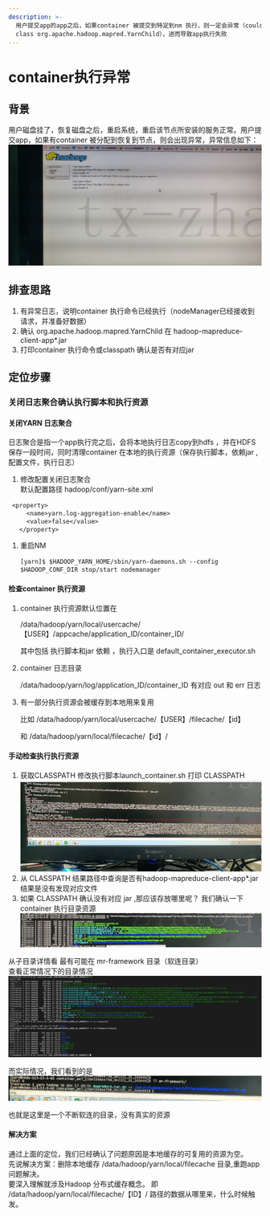 ```yaml
---
description: >-
  用户提交app的app之后，如果container 被提交到特定到nm 执行，则一定会异常（could not find or load main
  class org.apache.hadoop.mapred.YarnChild），进而导致app执行失败
---
```


# container执行异常

## 背景

用户磁盘挂了，恢复磁盘之后，重启系统，重启该节点所安装的服务正常。用户提交app，如果有container 被分配到恢复到节点，则会出现异常，异常信息如下：  
![](../.gitbook/assets/exe1.png)

## 排查思路

1. 有异常日志，说明container 执行命令已经执行（nodeManager已经接收到请求，并准备好数据）
2. 确认 org.apache.hadoop.mapred.YarnChild 在 hadoop-mapreduce-client-app\*.jar
3. 打印container 执行命令或classpath 确认是否有对应jar

## 定位步骤

### 关闭日志聚合确认执行脚本和执行资源

#### 关闭YARN 日志聚合

日志聚合是指一个app执行完之后，会将本地执行日志copy到hdfs ，并在HDFS 保存一段时间，同时清理container 在本地的执行资源（保存执行脚本，依赖jar ,配置文件，执行日志）  
1. 修改配置关闭日志聚合  
默认配置路径 hadoop/conf/yarn-site.xml

```text
 <property>
     <name>yarn.log-aggregation-enable</name>
     <value>false</value>
   </property>
```

1. 重启NM

   ```text
   [yarn]$ $HADOOP_YARN_HOME/sbin/yarn-daemons.sh --config $HADOOP_CONF_DIR stop/start nodemanager
   ```

#### 检查container 执行资源

1. container 执行资源默认位置在   

   /data/hadoop/yarn/local/usercache/【USER】/appcache/application\_ID/container\_ID/    

   其中包括 执行脚本和jar 依赖 ，执行入口是 default\_container\_executor.sh  

2. container 日志目录   

   /data/hadoop/yarn/log/application\_ID/container\_ID 有对应 out 和 err 日志

3. 有一部分执行资源会被缓存到本地用来复用  

   比如 /data/hadoop/yarn/local/usercache/【USER】/filecache/【id】   

   和  /data/hadoop/yarn/local/filecache/【id】/  

#### 手动检查执行执行资源

1. 获取CLASSPATH 修改执行脚本launch\_container.sh 打印 CLASSPATH ![](../.gitbook/assets/exe2.png)
2. 从 CLASSPATH 结果路径中查询是否有hadoop-mapreduce-client-app\*.jar 结果是没有发现对应文件
3. 如果 CLASSPATH 确认没有对应 jar ,那应该存放哪里呢？ 我们确认一下container 执行目录资源 ![](../.gitbook/assets/exe3.png)

从子目录详情看 最有可能在 mr-framework 目录（软连目录）  
查看正常情况下的目录情况  
![](../.gitbook/assets/exe5.png)

而实际情况，我们看到的是  
![](../.gitbook/assets/exe4.png)

也就是这里是一个不断软连的目录，没有真实的资源

#### 解决方案

通过上面的定位，我们已经确认了问题原因是本地缓存的可复用的资源为空。  
先说解决方案：删除本地缓存 /data/hadoop/yarn/local/filecache 目录,重跑app 问题解决。  
要深入理解就涉及Hadoop 分布式缓存概念。 即 /data/hadoop/yarn/local/filecache/【ID】/ 路径的数据从哪里来，什么时候触发。

